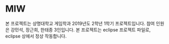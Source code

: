 # MIW

본 프로젝트는 상명대학교 게임학과 2019년도 2학년 1학기 프로젝트입니다. 참여 인원은 강민석, 장근희, 한태종 3인입니다.
본 프로젝트는 eclipse 프로젝트 파일로, eclipse 상에서 정상 작동합니다.

